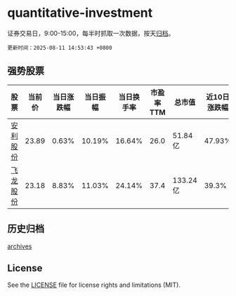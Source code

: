 # quantitative-investment

证券交易日，9:00-15:00，每半时抓取一次数据，按天[归档](archives)。

`更新时间：2025-08-11 14:53:43 +0800`

## 强势股票

|股票|当前价|当日涨跌幅|当日振幅|当日换手率|市盈率TTM|总市值|近10日涨跌幅|
|----|----|----|----|----|----|----|----|
|[安利股份](https://xueqiu.com/S/SZ300218)|23.89|0.63%|10.19%|16.64%|26.0|51.84亿|47.93%|
|[飞龙股份](https://xueqiu.com/S/SZ002536)|23.18|8.83%|11.03%|24.14%|37.4|133.24亿|39.3%|

## 历史归档

[archives](archives)

## License

See the [LICENSE](LICENSE) file for license rights and limitations (MIT).